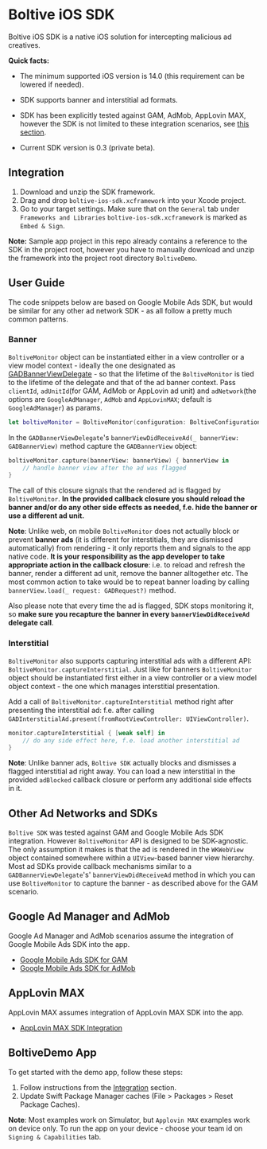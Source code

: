 # Boltive iOS SDK

Boltive iOS SDK is a native iOS solution for intercepting malicious ad creatives.

**Quick facts:**

- The minimum supported iOS version is 14.0 (this requirement can be lowered if needed).

- SDK supports banner and interstitial ad formats. 

- SDK has been explicitly tested against GAM, AdMob, AppLovin MAX, however the SDK is not limited to these integration scenarios, see [this section](https://github.com/ad-lightning/android-sdk-sample-app#other-ad-networks-and-sdks).

- Current SDK version is 0.3 (private beta).

## Integration

1. Download and unzip the SDK framework. 
2. Drag and drop `boltive-ios-sdk.xcframework` into your Xcode project.
3. Go to your target settings. Make sure that on the `General` tab under `Frameworks and Libraries` `boltive-ios-sdk.xcframework` is marked as `Embed & Sign`. 

**Note:** Sample app project in this repo already contains a reference to the SDK in the project root, however you have to manually download and unzip the framework into the project root directory `BoltiveDemo`.

## User Guide

The code snippets below are based on Google Mobile Ads SDK, but would be similar for any other ad network SDK - as all follow a pretty much common patterns.

### Banner 

`BoltiveMonitor` object can be instantiated either in a view controller or a view model context - ideally the one designated as [GADBannerViewDelegate](https://developers.google.com/ad-manager/mobile-ads-sdk/ios/api/reference/Protocols/GADBannerViewDelegate) - so that the lifetime of the `BoltiveMonitor` is tied to the lifetime of the delegate and that of the ad banner context. Pass `clientId`, `adUnitId`(for GAM, AdMob or AppLovin ad unit) and `adNetwork`(the options are `GoogleAdManager`, `AdMob` and `AppLovinMAX`; default is `GoogleAdManager`) as params.

```swift
let boltiveMonitor = BoltiveMonitor(configuration: BoltiveConfiguration(clientId: "<your client id>", adUnitId: "<your ad unit id>", adNetwork: .GoogleAdManager))
```

In the `GADBannerViewDelegate`'s `bannerViewDidReceiveAd(_ bannerView: GADBannerView)` method capture the `GADBannerView` object:

```swift
boltiveMonitor.capture(bannerView: bannerView) { bannerView in
    // handle banner view after the ad was flagged
}
```

The call of this closure signals that the rendered ad is flagged by `BoltiveMonitor`. **In the provided callback closure you should reload the banner and/or do any other side effects as needed, f.e. hide the banner or use a different ad unit.**

**Note**: Unlike web, on mobile `BoltiveMonitor` does not actually block or prevent **banner ads** (it is different for interstitials, they are dismissed automatically) from rendering - it only reports them and signals to the app native code.  **It is your responsibility as the app developer to take appropriate action in the callback closure**: i.e. to reload and refresh the banner, render a different ad unit, remove the banner alltogether etc.  The most common action to take would be to repeat banner loading by calling `bannerView.load(_ request: GADRequest?)` method.  

Also please note that every time the ad is flagged, SDK stops monitoring it, so **make sure you recapture the banner in every `bannerViewDidReceiveAd` delegate call**.

### Interstitial

`BoltiveMonitor` also supports capturing interstitial ads with a different API: `BoltiveMonitor.captureInterstitial`.  Just like for banners `BoltiveMonitor` object should be instantiated first either in a view controller or a view model object context - the one which manages interstitial presentation.

Add a call of `BoltiveMonitor.captureInterstitial` method right after presenting the interstitial ad: f.e. after calling `GADInterstitialAd.present(fromRootViewController: UIViewController)`.

```swift
monitor.captureInterstitial { [weak self] in
    // do any side effect here, f.e. load another interstitial ad
}
```

**Note**: Unlike banner ads, `Boltive SDK` actually blocks and dismisses a flagged interstitial ad right away.  You can load a new interstitial in the provided `adBlocked` callback closure or perform any additional side effects in it.

## Other Ad Networks and SDKs

`Boltive SDK` was tested against GAM and Google Mobile Ads SDK integration.  However `BoltiveMonitor` API is designed to be SDK-agnostic.  The only assumption it makes is that the ad is rendered in the `WKWebView` object contained somewhere within a `UIView`-based banner view hierarchy.  Most ad SDKs provide callback mechanisms similar to a `GADBannerViewDelegate`'s' `bannerViewDidReceiveAd` method in which you can use `BoltiveMonitor` to capture the banner - as described above for the GAM scenario.

## Google Ad Manager and AdMob

Google Ad Manager and AdMob scenarios assume the integration of Google Mobile Ads SDK into the app.

- [Google Mobile Ads SDK for GAM](https://developers.google.com/ad-manager/mobile-ads-sdk/ios/quick-start)
- [Google Mobile Ads SDK for AdMob](https://developers.google.com/admob/ios/quick-start)

## AppLovin MAX 

AppLovin MAX assumes integration of AppLovin MAX SDK into the app.

- [AppLovin MAX SDK Integration](https://dash.applovin.com/documentation/mediation/ios/getting-started/integration)

## BoltiveDemo App 

To get started with the demo app, follow these steps:

1. Follow instructions from the [Integration](https://github.com/ad-lightning/android-sdk-sample-app#integration) section. 
2. Update Swift Package Manager caches (File > Packages > Reset Package Caches). 

**Note**: Most examples work on Simulator, but `Applovin MAX` examples work on device only. To run the app on your device - choose your team id on `Signing & Capabilities` tab.
